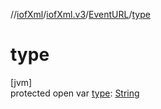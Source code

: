 //[iofXml](../../../index.md)/[iofXml.v3](../index.md)/[EventURL](index.md)/[type](type.md)

# type

[jvm]\
protected open var [type](type.md): [String](https://docs.oracle.com/javase/8/docs/api/java/lang/String.html)
